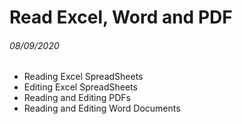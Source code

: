 # Read Excel, Word and PDF

###### 08/09/2020

  + Reading Excel SpreadSheets
  + Editing Excel SpreadSheets
  + Reading and Editing PDFs
  + Reading and Editing Word Documents
